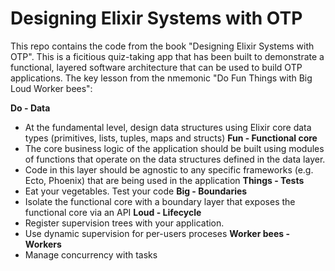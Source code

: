 # Designing Elixir Systems with OTP

This repo contains the code from the book "Designing Elixir Systems with OTP". This is a ficitious quiz-taking app that has been built to demonstrate a functional, layered software architecture that can be used to build OTP applications. The key lesson from the nmemonic "Do Fun Things with Big Loud Worker bees":

**Do - Data**

- At the fundamental level, design data structures using Elixir core data types (primitives, lists, tuples, maps and structs)
  **Fun - Functional core**
- The core business logic of the application should be built using modules of functions that operate on the data structures defined in the data layer.
- Code in this layer should be agnostic to any specific frameworks (e.g. Ecto, Phoenix) that are being used in the application
  **Things - Tests**
- Eat your vegetables. Test your code
  **Big - Boundaries**
- Isolate the functional core with a boundary layer that exposes the functional core via an API
  **Loud - Lifecycle**
- Register supervision trees with your application.
- Use dynamic supervision for per-users proceses
  **Worker bees - Workers**
- Manage concurrency with tasks
